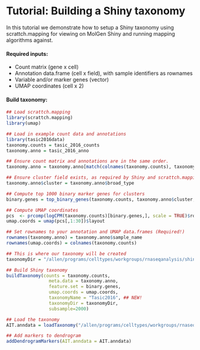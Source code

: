 # Tutorial: Building a Shiny taxonomy 

In this tutorial we demonstrate how to setup a Shiny taxonomy using scrattch.mapping for viewing on MolGen Shiny and running mapping algorithms against. 

#### Required inputs:

* Count matrix (gene x cell)
* Annotation data.frame (cell x field), with sample identifiers as rownames
* Variable and/or marker genes (vector)
* UMAP coordinates (cell x 2)

#### Build taxonomy:

```R
## Load scrattch.mapping
library(scrattch.mapping)
library(umap)

## Load in example count data and annotations
library(tasic2016data)
taxonomy.counts = tasic_2016_counts
taxonomy.anno = tasic_2016_anno

## Ensure count matrix and annotations are in the same order.
taxonomy.anno = taxonomy.anno[match(colnames(taxonomy.counts), taxonomy.anno$sample_name),]

## Ensure cluster field exists, as required by Shiny and scrattch.mapping.
taxonomy.anno$cluster = taxonomy.anno$broad_type

## Compute top 1000 binary marker genes for clusters
binary.genes = top_binary_genes(taxonomy.counts, taxonomy.anno$cluster, 1000)

## Compute UMAP coordinates
pcs  <- prcomp(logCPM(taxonomy.counts)[binary.genes,], scale = TRUE)$rotation
umap.coords = umap(pcs[,1:30])$layout

## Set rownames to your annotation and UMAP data.frames (Required!)
rownames(taxonomy.anno) = taxonomy.anno$sample_name
rownames(umap.coords) = colnames(taxonomy.counts)

## This is where our taxonomy will be created
taxonomyDir = "/allen/programs/celltypes/workgroups/rnaseqanalysis/shiny/10x_seq/tasic_2016"

## Build Shiny taxonomy 
buildTaxonomy(counts = taxonomy.counts,
                meta.data = taxonomy.anno,
                feature.set = binary.genes,
                umap.coords = umap.coords,
                taxonomyName = "Tasic2016", ## NEW!
                taxonomyDir = taxonomyDir,
                subsample=2000)

## Load the taxonomy
AIT.anndata = loadTaxonomy("/allen/programs/celltypes/workgroups/rnaseqanalysis/shiny/10x_seq/tasic_2016")

## Add markers to dendrogram
addDendrogramMarkers(AIT.anndata = AIT.anndata)
```
